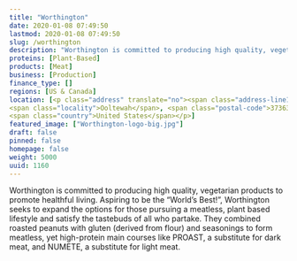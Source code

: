 ```yaml
---
title: "Worthington"
date: 2020-01-08 07:49:50
lastmod: 2020-01-08 07:49:50
slug: /worthington
description: "Worthington is committed to producing high quality, vegetarian products to promote healthful living. Aspiring to be the “World’s Best!”, Worthington seeks to expand the options for those pursuing a meatless, plant based lifestyle and satisfy the tastebuds of all who partake. They combined roasted peanuts with gluten (derived from flour) and seasonings to form meatless, yet high-protein main courses like PROAST, a substitute for dark meat, and NUMETE, a substitute for light meat."
proteins: [Plant-Based]
products: [Meat]
business: [Production]
finance_type: []
regions: [US & Canada]
location: [<p class="address" translate="no"><span class="address-line1">David smith Lane</span><br>
<span class="locality">Ooltewah</span>, <span class="postal-code">37363</span><br>
<span class="country">United States</span></p>]
featured_image: ["Worthington-logo-big.jpg"]
draft: false
pinned: false
homepage: false
weight: 5000
uuid: 1160
---
```

Worthington is committed to producing high quality, vegetarian products to promote healthful living. Aspiring to be the “World’s Best!”, Worthington seeks to expand the options for those pursuing a meatless, plant based lifestyle and satisfy the tastebuds of all who partake. They combined roasted peanuts with gluten (derived from flour) and seasonings to form meatless, yet high-protein main courses like PROAST, a substitute for dark meat, and NUMETE, a substitute for light meat.
